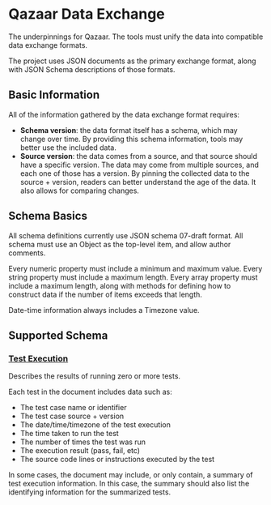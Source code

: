# Qazaar Data Exchange

The underpinnings for Qazaar.  The tools must unify the data into compatible data exchange formats.

The project uses JSON documents as the primary exchange format, along with JSON Schema descriptions of those formats.

## Basic Information

All of the information gathered by the data exchange format requires:

* **Schema version**: the data format itself has a schema, which may change over time.  By providing this schema information, tools may better use the included data.
* **Source version**: the data comes from a source, and that source should have a specific version.  The data may come from multiple sources, and each one of those has a version.  By pinning the collected data to the source + version, readers can better understand the age of the data.  It also allows for comparing changes.

## Schema Basics

All schema definitions currently use JSON schema 07-draft format.  All schema must use an Object as the top-level item, and allow author comments.

Every numeric property must include a minimum and maximum value.  Every string property must include a maximum length.  Every array property must include a maximum length, along with methods for defining how to construct data if the number of items exceeds that length.

Date-time information always includes a Timezone value.

## Supported Schema

### [Test Execution](schema/test-execution.v1.schema.json)

Describes the results of running zero or more tests.

Each test in the document includes data such as:

* The test case name or identifier
* The test case source + version
* The date/time/timezone of the test execution
* The time taken to run the test
* The number of times the test was run
* The execution result (pass, fail, etc)
* The source code lines or instructions executed by the test

In some cases, the document may include, or only contain, a summary of test execution information.  In this case, the summary should also list the identifying information for the summarized tests.
